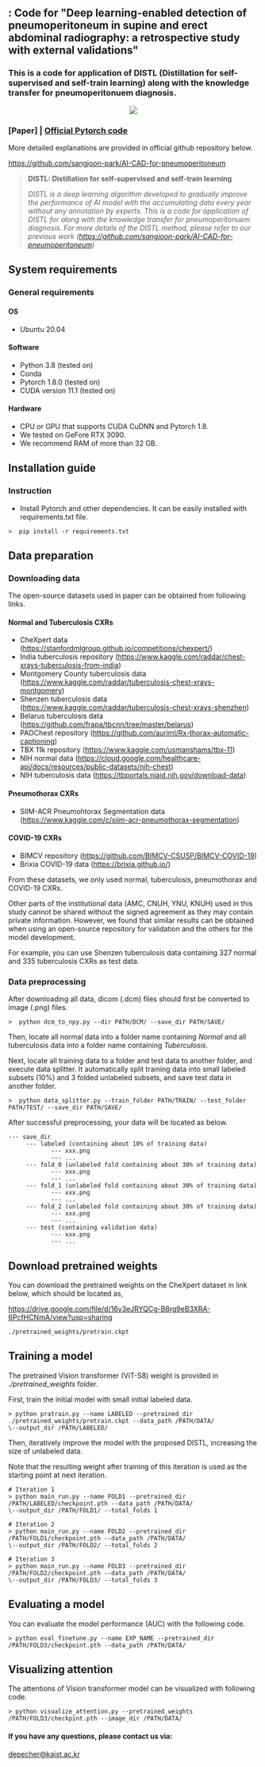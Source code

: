 ## : Code for "Deep learning-enabled detection of pneumoperitoneum in supine and erect abdominal radiography: a retrospective study with external validations"
### This is a code for application of DISTL (Distillation for self-supervised and self-train learning) along with the knowledge transfer for pneumoperitonuem diagnosis.

<div align="center">
  <img src="./assets/teaser.PNG">
</div>

### [Paper] | [Official Pytorch code](https://github.com/sangjoon-park/AI-CAD-for-pneumoperitoneum)
More detailed explanations are provided in official github repository below.

https://github.com/sangjoon-park/AI-CAD-for-pneumoperitoneum

> **DISTL: Distillation for self-supervised and self-train learning**<br>
>
> *DISTL is a deep learning algorithm developed to gradually improve the performance of AI model with the accumulating data every year without any annotation by experts. This is a code for application of DISTL for along with the knowledge transfer for pneumoperitonuem diagnosis. For more details of the DISTL method, please refer to our previous work (https://github.com/sangjoon-park/AI-CAD-for-pneumoperitoneum)*

## System requirements
### General requirements
#### OS
* Ubuntu 20.04

#### Software
* Python 3.8 (tested on)
* Conda
* Pytorch 1.8.0 (tested on)
* CUDA version 11.1 (tested on)

#### Hardware
* CPU or GPU that supports CUDA CuDNN and Pytorch 1.8.
* We tested on GeFore RTX 3090.
* We recommend RAM of more than 32 GB.

## Installation guide
### Instruction
* Install Pytorch and other dependencies. It can be easily installed with requirements.txt file.
```
>  pip install -r requirements.txt
```

## Data preparation
### Downloading data

The open-source datasets used in paper can be obtained from following links.

#### Normal and Tuberculosis CXRs
* CheXpert data (https://stanfordmlgroup.github.io/competitions/chexpert/)
* India tuberculosis repository (https://www.kaggle.com/raddar/chest-xrays-tuberculosis-from-india)
* Montgomery County tuberculosis data (https://www.kaggle.com/raddar/tuberculosis-chest-xrays-montgomery)
* Shenzen tuberculosis data (https://www.kaggle.com/raddar/tuberculosis-chest-xrays-shenzhen)
* Belarus tuberculosis data (https://github.com/frapa/tbcnn/tree/master/belarus)
* PADChest repository (https://github.com/auriml/Rx-thorax-automatic-captioning)
* TBX 11k repository (https://www.kaggle.com/usmanshams/tbx-11)
* NIH normal data (https://cloud.google.com/healthcare-api/docs/resources/public-datasets/nih-chest)
* NIH tuberculosis data (https://tbportals.niaid.nih.gov/download-data)

#### Pneumothorax CXRs
* SIIM-ACR Pneumohtorax Segmentation data (https://www.kaggle.com/c/siim-acr-pneumothorax-segmentation)

#### COVID-19 CXRs
* BIMCV repository (https://github.com/BIMCV-CSUSP/BIMCV-COVID-19)
* Brixia COVID-19 data (https://brixia.github.io/)

From these datasets, we only used normal, tuberculosis, pneumothorax and COVID-19 CXRs.

Other parts of the institutional data (AMC, CNUH, YNU, KNUH) used in this study cannot be shared without the signed agreement as they may contain private information.
However, we found that similar results can be obtained when using an open-source repository for validation and the others for the model development. 

For example, you can use Shenzen tuberculosis data containing 327 normal and 335 tuberculosis CXRs as test data.

### Data preprocessing
After downloading all data, dicom (.dcm) files should first be converted to image (.png) files.
```
>  python dcm_to_npy.py --dir PATH/DCM/ --save_dir PATH/SAVE/
```
Then, locate all normal data into a folder name containing *Normal* and all tuberculosis data into a folder name containing *Tuberculosis*.

Next, locate all training data to a folder and test data to another folder, and execute data splitter. It automatically split training data into small labeled subsets (10%) and 3 folded unlabeled subsets, and save test data in another folder.
```
>  python data_splitter.py --train_folder PATH/TRAIN/ --test_folder PATH/TEST/ --save_dir PATH/SAVE/
```

After successful preprocessing, your data will be located as below.

```
--- save_dir
     --- labeled (containing about 10% of training data)
            --- xxx.png
            --- ...
     --- fold_0 (unlabeled fold containing about 30% of training data)
            --- xxx.png
            --- ...
     --- fold_1 (unlabeled fold containing about 30% of training data)
            --- xxx.png
            --- ...
     --- fold_2 (unlabeled fold containing about 30% of training data)
            --- xxx.png
            --- ...
     --- test (containing validation data)
            --- xxx.png
            --- ...
```

## Download pretrained weights
You can download the pretrained weights on the CheXpert dataset in link below, which should be located as,

https://drive.google.com/file/d/16y3eJRYQCg-B8rg9eB3XRA-6PcfHCNmA/view?usp=sharing

```
./pretrained_weights/pretrain.ckpt
```

## Training a model
The pretrained Vision transformer (ViT-S8) weight is provided in *./pretrained_weights* folder.

First, train the initial model with small initial labeled data.
```
> python pratrain.py --name LABELED --pretrained_dir ./pretrained_weights/pretrain.ckpt --data_path /PATH/DATA/ 
\--output_dir /PATH/LABELED/
```
Then, iteratively improve the model with the proposed DISTL, increasing the size of unlabeled data.

Note that the resulting weight after training of this iteration is used as the starting point at next iteration.
```
# Iteration 1
> python main_run.py --name FOLD1 --pretrained_dir /PATH/LABELED/checkpoint.pth --data_path /PATH/DATA/ 
\--output_dir /PATH/FOLD1/ --total_folds 1

# Iteration 2
> python main_run.py --name FOLD2 --pretrained_dir /PATH/FOLD1/checkpoint.pth --data_path /PATH/DATA/ 
\--output_dir /PATH/FOLD2/ --total_folds 2

# Iteration 3
> python main_run.py --name FOLD3 --pretrained_dir /PATH/FOLD2/checkpoint.pth --data_path /PATH/DATA/ 
\--output_dir /PATH/FOLD3/ --total_folds 3
```
## Evaluating a model
You can evaluate the model performance (AUC) with the following code.
```
> python eval_finetune.py --name EXP_NAME --pretrained_dir /PATH/FOLD3/checkpoint.pth --data_path /PATH/DATA/
```

## Visualizing attention
The attentions of Vision transformer model can be visualized with following code.
```
> python visualize_attention.py --pretrained_weights /PATH/FOLD3/checkpint.pth --image_dir /PATH/DATA/
```

#### If you have any questions, please contact us via:
depecher@kaist.ac.kr

